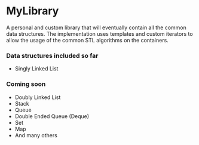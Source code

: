 # MyLibrary
A personal and custom library that will eventually contain all the common data structures. The implementation uses templates and custom iterators to allow the usage of the common STL algorithms on the containers.

### Data structures included so far

- Singly Linked List

### Coming soon

- Doubly Linked List
- Stack
- Queue
- Double Ended Queue (Deque)
- Set
- Map
- And many others
